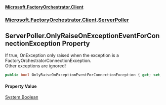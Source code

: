 #### [Microsoft.FactoryOrchestrator.Client](./Microsoft-FactoryOrchestrator-Client.md 'Microsoft.FactoryOrchestrator.Client')
### [Microsoft.FactoryOrchestrator.Client](./Microsoft-FactoryOrchestrator-Client.md 'Microsoft.FactoryOrchestrator.Client').[ServerPoller](./Microsoft-FactoryOrchestrator-Client-ServerPoller.md 'Microsoft.FactoryOrchestrator.Client.ServerPoller')
## ServerPoller.OnlyRaiseOnExceptionEventForConnectionException Property
If true, OnException only raised when the exception is a FactoryOrchestratorConnectionException.  
Other exceptions are ignored!  
```csharp
public bool OnlyRaiseOnExceptionEventForConnectionException { get; set; }
```
#### Property Value
[System.Boolean](https://docs.microsoft.com/en-us/dotnet/api/System.Boolean 'System.Boolean')  

